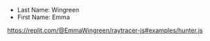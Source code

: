 * Last Name: Wingreen
* First Name: Emma


https://replit.com/@EmmaWingreen/raytracer-js#examples/hunter.js